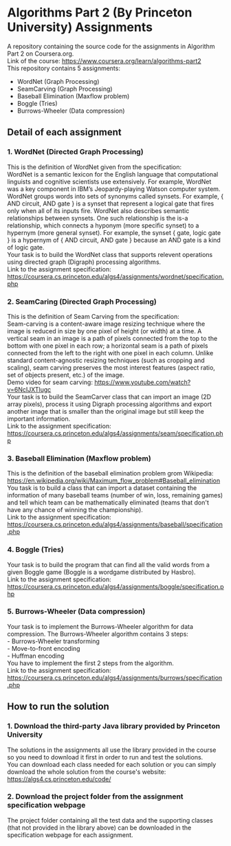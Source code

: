 # Algorithms Part 2 (By Princeton University) Assignments
A repository containing the source code for the assignments in Algorithm Part 2 on Coursera.org.  
Link of the course: https://www.coursera.org/learn/algorithms-part2  
This repository contains 5 assignments:
  - WordNet (Graph Processing)
  - SeamCarving (Graph Processing)
  - Baseball Elimination (Maxflow problem)
  - Boggle (Tries)
  - Burrows-Wheeler (Data compression)
 ## Detail of each assignment
 ### 1. WordNet (Directed Graph Processing)
 This is the definition of WordNet given from the specification:  
 WordNet is a semantic lexicon for the English language that computational linguists and cognitive scientists use extensively. For example, 
 WordNet was a key component in IBM’s Jeopardy-playing Watson computer system. WordNet groups words into sets of synonyms called synsets. 
 For example, { AND circuit, AND gate } is a synset that represent a logical gate that fires only when all of its inputs fire. WordNet also 
 describes semantic relationships between synsets. One such relationship is the is-a relationship, which connects a hyponym (more specific 
 synset) to a hypernym (more general synset). For example, the synset { gate, logic gate } is a hypernym of { AND circuit, AND gate } 
 because an AND gate is a kind of logic gate.  
 Your task is to build the WordNet class that supports relevent operations using directed graph (Digraph) processing algorithms.  
 Link to the assignment specification: https://coursera.cs.princeton.edu/algs4/assignments/wordnet/specification.php
 ### 2. SeamCaring (Directed Graph Processing)
 This is the definition of Seam Carving from the specification:  
 Seam-carving is a content-aware image resizing technique where the image is reduced in size by one pixel of height (or width) at a time. A 
 vertical seam in an image is a path of pixels connected from the top to the bottom with one pixel in each row; a horizontal seam is a path 
 of pixels connected from the left to the right with one pixel in each column. Unlike standard content-agnostic resizing 
 techniques (such as cropping and scaling), seam carving preserves the most interest features (aspect ratio, set of objects present, etc.) 
 of the image.  
 Demo video for seam carving: https://www.youtube.com/watch?v=6NcIJXTlugc  
 Your task is to build the SeamCarver class that can import an image (2D array pixels), process it using Digraph processing algorithms 
 and export another image that is smaller than the original image but still keep the important information.  
 Link to the assignment specification: https://coursera.cs.princeton.edu/algs4/assignments/seam/specification.php
 ### 3. Baseball Elimination (Maxflow problem)
 This is the definition of the baseball elimination problem grom Wikipedia: https://en.wikipedia.org/wiki/Maximum_flow_problem#Baseball_elimination  
 You task is to build a class that can import a dataset containing the information of many baseball teams (number of win, loss, 
 remaining games) and tell which team can be mathematically eliminated (teams that don't have any chance of winning the championship).  
 Link to the assignment specification: https://coursera.cs.princeton.edu/algs4/assignments/baseball/specification.php
 ### 4. Boggle (Tries)
 Your task is to build the program that can find all the valid words from a given Boggle game (Boggle is a wordgame distributed by Hasbro).  
 Link to the assignment specification: https://coursera.cs.princeton.edu/algs4/assignments/boggle/specification.php
 ### 5. Burrows-Wheeler (Data compression)
 Your task is to implement the Burrows-Wheeler algorithm for data compression. The Burrows-Wheeler algorithm contains 3 steps:  
    - Burrows-Wheeler transforming  
    - Move-to-front encoding  
    - Huffman encoding  
 You have to implement the first 2 steps from the algorithm.  
 Link to the assignment specification: https://coursera.cs.princeton.edu/algs4/assignments/burrows/specification.php
 ## How to run the solution
 ### 1. Download the third-party Java library provided by Princeton University
 The solutions in the assignments all use the library provided in the course so you need to download it first in order to run and test 
 the solutions.  
 You can download each class needed for each solution or you can simply download the whole solution from the course's website: 
 https://algs4.cs.princeton.edu/code/  
 ### 2. Download the project folder from the assignment specification webpage
 The project folder containing all the test data and the supporting classes (that not provided in the library above) can be downloaded in the specification webpage for each assignment.

